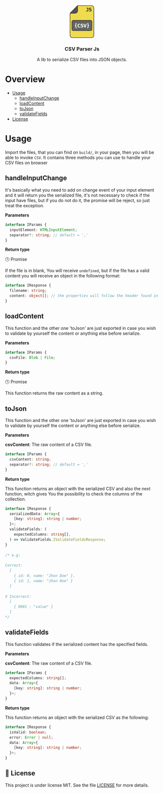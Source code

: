 <p align="center">
  <a href="https://github.com/github_username/repo_name">
    <img src="./.github/images/csv-parser-logo.png" alt="CSV Parser Js" width="80">
  </a>

  <h3 align="center">CSV Parser Js</h3>

  <p align="center">
    A lib to serialize CSV files into JSON objects.
  </p>
</p>

# Overview

- [Usage](#usage)
  - [handleInputChange](#handleInputChange)
  - [loadContent](#loadContent)
  - [toJson](#toJson)
  - [validateFields](#validateFields)
    <!-- - [Contribute](#contribute) -->
    <!-- - [How to run](#how-to-run) -->
- [License](#memo-license)

# Usage

Import the files, that you can find on `build/`, in your page, then you will be able to invoke `CSV`. It contains three methods you can use to handle your CSV files on browser

## **handleInputChange**

It's basically what you need to add on change event of your input element and it will return you the serialized file, it's not necessary to check if the input have files, but if you do not do it, the promise will be reject, so just treat the exception.

**Parameters**

```typescript
interface IParams {
  inputElement: HTMLInputElement;
  separator?: string; // default = ','
}
```

**Return type**

🕒 Promise

If the file is in blank, You will receive `undefined`, but if the file has a valid content you will receive an object in the following format:

```typescript
interface IResponse {
  filename: string;
  content: object[]; // the properties will follow the header found in this CSV file
}
```

## **loadContent**

This function and the other one 'toJson' are just exported in case you wish to validate by yourself the content or anything else before serialize.

**Parameters**

```typescript
interface IParams {
  csvFile: Blob | File;
}
```

**Return type**

🕒 Promise

This function returns the raw content as a string.

## **toJson**

This function and the other one 'toJson' are just exported in case you wish to validate by yourself the content or anything else before serialize.

**Parameters**

**csvContent**: The raw content of a CSV file.

```typescript
interface IParams {
  csvContent: string;
  separator?: string; // default = ','
}
```

**Return type**

This function returns an object with the serialized CSV and also the next function, witch gives You the possibility to check the columns of the collection.

```typescript
interface IResponse {
  serializedData: Array<{
    [key: string]: string | number;
  }>;
  validateFields: (
    expectedColumns: string[],
  ) => ValidateFields.IValidateFieldsResponse;
}

/* e.g:

Correct:
  [
    { id: 0, name: "Jhon Doe" },
    { id: 1, name: "Jhon Roe" }
  ]

X Incorrect:
  [
    { 9001 : "value" }
  ]
*/
```

## **validateFields**

This function validates if the serialized content has the specified fields.

**Parameters**

**csvContent**: The raw content of a CSV file.

```typescript
interface IParams {
  expectedColumns: string[];
  data: Array<{
    [key: string]: string | number;
  }>;
}
```

**Return type**

This function returns an object with the serialized CSV as the following:

```typescript
interface IResponse {
  isValid: boolean;
  error: Error | null;
  data: Array<{
    [key: string]: string | number;
  }>;
}
```

<!-- # How to run -->

## :memo: License

This project is under license MIT. See the file [LICENSE](LICENSE) for more details.
